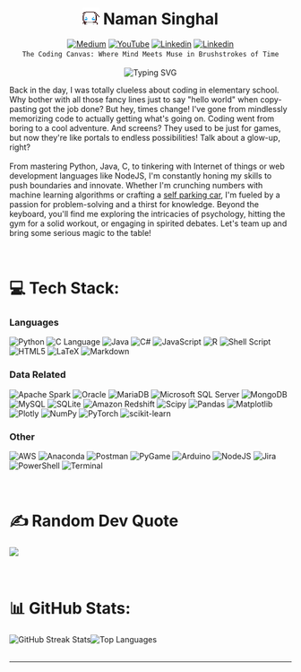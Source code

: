 <h1 align="center">
    <img src="https://github.com/namansnghl/namansnghl/blob/main/media/cinnamorollwave.gif" width="30">
    Naman Singhal
</h1>
<div align="center">
    <a href="https://medium.com/@naman_snghl"><img src="https://img.shields.io/badge/Medium-12100E?logo=medium&logoColor=white" alt="Medium"></a>
    <a href="https://www.youtube.com/@namansinghal5255"><img src="https://img.shields.io/badge/YouTube-%23FF0000.svg?logo=YouTube&logoColor=white" alt="YouTube"></a>
    <a href="https://www.linkedin.com/in/namansnghl/"><img src="https://img.shields.io/badge/Linkedin-0077B5.svg?logo=Linkedin&logoColor=white" alt="Linkedin"></a>
    <a href="https://www.hackerrank.com/profile/namansnghl"><img src="https://img.shields.io/badge/Hackerrank-00C000.svg?logo=Hackerrank&logoColor=white" alt="Linkedin"></a>
    
</div>

<div align="center">
    <code>The Coding Canvas: Where Mind Meets Muse in Brushstrokes of Time</code>
</div>
<br>

<div align="center">
  <img src="https://readme-typing-svg.demolab.com?font=Fira+Code&size=30&duration=3000&pause=300&color=00EBEB&center=true&random=true&width=500&lines=Software+Engineer;Data+Alchemist;Painter;Potterhead;Philosopher" alt="Typing SVG"/>
</div>

<p>
    Back in the day, I was totally clueless about coding in elementary school. Why bother with all those fancy lines just to say "hello world" when copy-pasting got the job done? But hey, times change! I've gone from mindlessly memorizing code to actually getting what's going on. Coding went from boring to a cool adventure. And screens? They used to be just for games, but now they're like portals to endless possibilities! Talk about a glow-up, right?
<br><br>
    From mastering Python, Java, C, to tinkering with Internet of things or web development languages like NodeJS, I'm constantly honing my skills to push boundaries and innovate. Whether I'm crunching numbers with machine learning algorithms or crafting a <a href="https://youtube.com/shorts/t36TyZs9H4g?si=kJ3ZES4msUqVkwO6">self parking car</a>, I'm fueled by a passion for problem-solving and a thirst for knowledge. Beyond the keyboard, you'll find me exploring the intricacies of psychology, hitting the gym for a solid workout, or engaging in spirited debates. Let's team up and bring some serious magic to the table!
</p><br>


# 💻 Tech Stack:

<h3>Languages</h3>
<div align="left">
    <img src="https://img.shields.io/badge/python-3670A0?style=for-the-badge&logo=python&logoColor=ffdd54" alt="Python">
    <img src="https://img.shields.io/badge/c%20Language-%2300999C.svg?style=for-the-badge&logo=c&logoColor=white" alt="C Language">
    <img src="https://img.shields.io/badge/java-%23ED8B00.svg?style=for-the-badge&logo=openjdk&logoColor=white" alt="Java">
    <img src="https://img.shields.io/badge/c%23-%23239120.svg?style=for-the-badge&logo=csharp&logoColor=white" alt="C#">
    <img src="https://img.shields.io/badge/javascript-%23323330.svg?style=for-the-badge&logo=javascript&logoColor=%23F7DF1E" alt="JavaScript">
    <img src="https://img.shields.io/badge/r-%23276DC3.svg?style=for-the-badge&logo=r&logoColor=white" alt="R">
    <img src="https://img.shields.io/badge/shell_script-%23121011.svg?style=for-the-badge&logo=gnu-bash&logoColor=white" alt="Shell Script">
    <img src="https://img.shields.io/badge/html5-%23E34F26.svg?style=for-the-badge&logo=html5&logoColor=white" alt="HTML5">
    <img src="https://img.shields.io/badge/latex-%23008080.svg?style=for-the-badge&logo=latex&logoColor=white" alt="LaTeX">
    <img src="https://img.shields.io/badge/markdown-%23000000.svg?style=for-the-badge&logo=markdown&logoColor=white" alt="Markdown">
<div>

<h3>Data Related</h3>
<div align="left">
    <img src="https://img.shields.io/badge/PySpark-FFD580?style=for-the-badge&logo=apachespark&logoColor=black" alt="Apache Spark">
    <img src="https://img.shields.io/badge/Oracle-F80000?style=for-the-badge&logo=oracle&logoColor=black" alt="Oracle">
    <img src="https://img.shields.io/badge/MariaDB-003545?style=for-the-badge&logo=mariadb&logoColor=white" alt="MariaDB">
    <img src="https://img.shields.io/badge/Microsoft%20SQL%20Server-CC2927?style=for-the-badge&logo=microsoft%20sql%20server&logoColor=white" alt="Microsoft SQL Server">
    <img src="https://img.shields.io/badge/MongoDB-%234ea94b.svg?style=for-the-badge&logo=mongodb&logoColor=white" alt="MongoDB">
    <img src="https://img.shields.io/badge/mysql-%2300000f.svg?style=for-the-badge&logo=mysql&logoColor=white" alt="MySQL">
    <img src="https://img.shields.io/badge/sqlite-%2307405e.svg?style=for-the-badge&logo=sqlite&logoColor=white" alt="SQLite">
    <img src="https://img.shields.io/badge/Amazon%20Redshift-4053D6?style=for-the-badge&logo=Amazon%20Redshift&logoColor=white" alt="Amazon Redshift">
    <img src="https://img.shields.io/badge/SciPy-%230C55A5.svg?style=for-the-badge&logo=scipy&logoColor=%white" alt="Scipy">
    <img src="https://img.shields.io/badge/pandas-%23150458.svg?style=for-the-badge&logo=pandas&logoColor=white" alt="Pandas">
    <img src="https://img.shields.io/badge/Matplotlib-964B00.svg?style=for-the-badge&logo=Matplotlib&logoColor=black" alt="Matplotlib">
    <img src="https://img.shields.io/badge/Plotly-%233F4F75.svg?style=for-the-badge&logo=plotly&logoColor=white" alt="Plotly">
    <img src="https://img.shields.io/badge/numpy-%23013243.svg?style=for-the-badge&logo=numpy&logoColor=white" alt="NumPy">
    <img src="https://img.shields.io/badge/PyTorch-%23EE4C2C.svg?style=for-the-badge&logo=PyTorch&logoColor=white" alt="PyTorch">
    <img src="https://img.shields.io/badge/scikit--learn-%23F7931E.svg?style=for-the-badge&logo=scikit-learn&logoColor=white" alt="scikit-learn">
</div>

<h3>Other</h3>
<div align="left">
    <img src="https://img.shields.io/badge/Amazon_AWS-232F3E?style=for-the-badge&logo=amazon-aws&logoColor=white" alt="AWS">
    <img src="https://img.shields.io/badge/Anaconda-%2344A833.svg?style=for-the-badge&logo=anaconda&logoColor=white" alt="Anaconda">
    <img src="https://img.shields.io/badge/Postman-FF6C37?style=for-the-badge&logo=postman&logoColor=white" alt="Postman">
    <img src="https://img.shields.io/badge/PyGame-90EE90.svg?style=for-the-badge&logo=pygame&logoColor=white" alt="PyGame">
    <img src="https://img.shields.io/badge/-Arduino-00979D?style=for-the-badge&logo=Arduino&logoColor=white" alt="Arduino">
    <img src="https://img.shields.io/badge/node.js-6DA55F?style=for-the-badge&logo=node.js&logoColor=white" alt="NodeJS">
    <img src="https://img.shields.io/badge/jira-%230A0FFF.svg?style=for-the-badge&logo=jira&logoColor=white" alt="Jira">
    <img src="https://img.shields.io/badge/PowerShell-%235391FE.svg?style=for-the-badge&logo=powershell&logoColor=white" alt="PowerShell">
    <img src="https://img.shields.io/badge/Terminal-%234D4D4D.svg?style=for-the-badge&logo=windows-terminal&logoColor=white" alt="Terminal">
</div>

<br><h1> ✍️ Random Dev Quote</h1>

![](https://quotes-github-readme.vercel.app/api?type=horizontal&theme=radical)


<br><h1>📊 GitHub Stats:</h1>
<img src="https://github-readme-streak-stats.herokuapp.com/?user=namansnghl&theme=default&hide_border=false" alt="GitHub Streak Stats" align="left"><img src="https://github-readme-stats.vercel.app/api/top-langs/?username=namansnghl&theme=default&hide_border=false&include_all_commits=false&count_private=false&layout=compact" alt="Top Languages">
<br><br>

---
